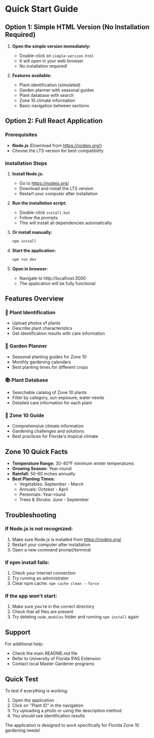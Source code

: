 # Quick Start Guide

## Option 1: Simple HTML Version (No Installation Required)

1. **Open the simple version immediately:**
   - Double-click on `simple-version.html`
   - It will open in your web browser
   - No installation required!

2. **Features available:**
   - Plant identification (simulated)
   - Garden planner with seasonal guides
   - Plant database with search
   - Zone 10 climate information
   - Basic navigation between sections

## Option 2: Full React Application

### Prerequisites
- **Node.js** (Download from https://nodejs.org/)
- Choose the LTS version for best compatibility

### Installation Steps

1. **Install Node.js:**
   - Go to https://nodejs.org/
   - Download and install the LTS version
   - Restart your computer after installation

2. **Run the installation script:**
   - Double-click `install.bat`
   - Follow the prompts
   - This will install all dependencies automatically

3. **Or install manually:**
   ```bash
   npm install
   ```

4. **Start the application:**
   ```bash
   npm run dev
   ```

5. **Open in browser:**
   - Navigate to http://localhost:3000
   - The application will be fully functional

## Features Overview

### 🌱 Plant Identification
- Upload photos of plants
- Describe plant characteristics
- Get identification results with care information

### 📅 Garden Planner
- Seasonal planting guides for Zone 10
- Monthly gardening calendars
- Best planting times for different crops

### 📚 Plant Database
- Searchable catalog of Zone 10 plants
- Filter by category, sun exposure, water needs
- Detailed care information for each plant

### 📖 Zone 10 Guide
- Comprehensive climate information
- Gardening challenges and solutions
- Best practices for Florida's tropical climate

## Zone 10 Quick Facts

- **Temperature Range:** 30-40°F minimum winter temperatures
- **Growing Season:** Year-round
- **Rainfall:** 50-60 inches annually
- **Best Planting Times:**
  - Vegetables: September - March
  - Annuals: October - April
  - Perennials: Year-round
  - Trees & Shrubs: June - September

## Troubleshooting

### If Node.js is not recognized:
1. Make sure Node.js is installed from https://nodejs.org/
2. Restart your computer after installation
3. Open a new command prompt/terminal

### If npm install fails:
1. Check your internet connection
2. Try running as administrator
3. Clear npm cache: `npm cache clean --force`

### If the app won't start:
1. Make sure you're in the correct directory
2. Check that all files are present
3. Try deleting `node_modules` folder and running `npm install` again

## Support

For additional help:
- Check the main README.md file
- Refer to University of Florida IFAS Extension
- Contact local Master Gardener programs

## Quick Test

To test if everything is working:
1. Open the application
2. Click on "Plant ID" in the navigation
3. Try uploading a photo or using the description method
4. You should see identification results

The application is designed to work specifically for Florida Zone 10 gardening needs! 
